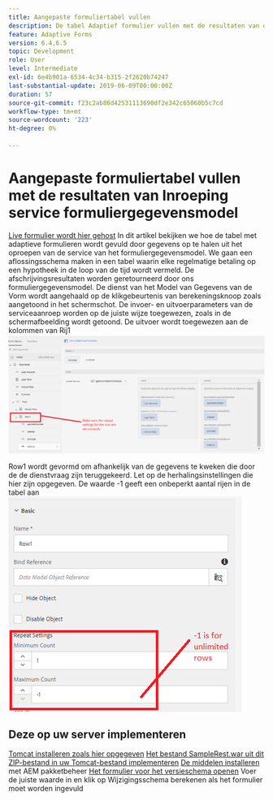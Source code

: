 ```yaml
---
title: Aangepaste formuliertabel vullen
description: De tabel Adaptief formulier vullen met de resultaten van de serviceaanroepen van het formuliergegevensmodel
feature: Adaptive Forms
version: 6.4,6.5
topic: Development
role: User
level: Intermediate
exl-id: 6e4b901a-6534-4c34-b315-2f2620b74247
last-substantial-update: 2019-06-09T00:00:00Z
duration: 57
source-git-commit: f23c2ab86d42531113690df2e342c65060b5c7cd
workflow-type: tm+mt
source-wordcount: '223'
ht-degree: 0%

---
```


# Aangepaste formuliertabel vullen met de resultaten van Inroeping service formuliergegevensmodel

[Live formulier wordt hier gehost](https://forms.enablementadobe.com/content/dam/formsanddocuments/amortization/jcr:content?wcmmode=disabled)
In dit artikel bekijken we hoe de tabel met adaptieve formulieren wordt gevuld door gegevens op te halen uit het oproepen van de service van het formuliergegevensmodel. We gaan een aflossingsschema maken in een tabel waarin elke regelmatige betaling op een hypotheek in de loop van de tijd wordt vermeld. De afschrijvingsresultaten worden geretourneerd door ons formuliergegevensmodel. De dienst van het Model van Gegevens van de Vorm wordt aangehaald op de klikgebeurtenis van berekeningsknoop zoals aangetoond in het schermschot. De invoer- en uitvoerparameters van de serviceaanroep worden op de juiste wijze toegewezen, zoals in de schermafbeelding wordt getoond. De uitvoer wordt toegewezen aan de kolommen van Rij1
![clickEvent](assets/amortization.PNG)

Row1 wordt gevormd om afhankelijk van de gegevens te kweken die door de de dienstvraag zijn teruggekeerd. Let op de herhalingsinstellingen die hier zijn opgegeven. De waarde -1 geeft een onbeperkt aantal rijen in de tabel aan
![Rij1](assets/rowconfiguration.PNG)

## Deze op uw server implementeren

[Tomcat installeren zoals hier opgegeven](/help/forms/ic-print-channel-tutorial/set-up-tomcat.md)
[Het bestand SampleRest.war uit dit ZIP-bestand in uw Tomcat-bestand implementeren](assets/sample-rest.zip)
[De middelen installeren](assets/amortizationschedule.zip) met AEM pakketbeheer
[Het formulier voor het versieschema openen](http://localhost:4502/content/dam/formsanddocuments/amortization/jcr:content?wcmmode=disabled)
Voer de juiste waarde in en klik op Wijzigingsschema berekenen als het formulier moet worden ingevuld
